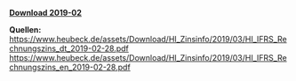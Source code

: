 [**Download 2019-02**](https://downgit.github.io/#/home?url=https://github.com/GeorgGoldbach/Zinsarchiv/tree/master/2019-02)

**Quellen:**
https://www.heubeck.de/assets/Download/HI_Zinsinfo/2019/03/HI_IFRS_Rechnungszins_dt_2019-02-28.pdf
https://www.heubeck.de/assets/Download/HI_Zinsinfo/2019/03/HI_IFRS_Rechnungszins_en_2019-02-28.pdf
